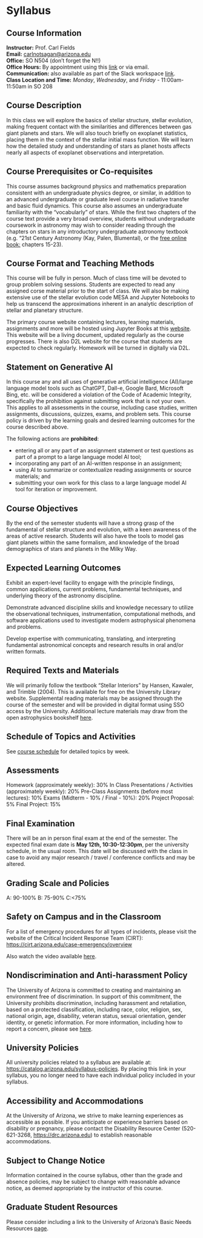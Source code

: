 # Syllabus

## Course Information       
**Instructor:** Prof. Carl Fields    
**Email:** [carlnotsagan@arizona.edu](mailto::carlnotsagan@arizona.edu)  
**Office:** SO N504 (don’t forget the N!!)   
**Office Hours:** By appointment using this [link](https://outlook.office.com/bookwithme/user/833d4a6f20774482afc3f8650b401684@arizona.edu/meetingtype/TDuAWBI7FUGjb949-MyYHw2?anonymous&ep=mLinkFromTile) or via email.     
**Communication:** also available as part of the Slack workspace [link](https://join.slack.com/t/astrptys545-25/shared_invite/zt-2xhv7bz29-kyQoPTsU~Hi0UrQLj67slw).  
**Class Location and Time:** _Monday_, _Wednesday_, and _Friday_ - 11:00am-11:50am in SO 208

## Course Description
In this class we will explore the basics of stellar structure, stellar evolution, making frequent contact with the similarities and differences between gas giant planets and stars. We will also touch briefly on exoplanet statistics, placing them in the context of the stellar initial mass function. We will learn how the detailed study and understanding of stars as planet hosts affects nearly all aspects of exoplanet observations and interpretation.

## Course Prerequisites or Co-requisites
This course assumes background physics and mathematics preparation consistent with an undergraduate physics degree, or similar, in addition to an advanced undergraduate or graduate level course in radiative transfer and basic fluid dynamics. This course also assumes an undergraduate familiarity with the “vocabularly” of stars. While the first two chapters of the course text provide a very broad overview, students without undergraduate coursework in astronomy may wish to consider reading through the chapters on stars in any introductory undergraduate astronomy textbook (e.g. “21st Century Astronomy (Kay, Palen, Blumental), or the [free online book:](https://openstax.org/details/books/astronomy-2e) chapters 15-23). 

## Course Format and Teaching Methods
This course will be fully in person. Much of class time will be devoted to group problem solving sessions. Students are expected to read any assigned corse material prior to the start of class. We will also be making extensive use of the stellar evolution code MESA and Jupyter Notebooks to help us transcend the approximations inherent in an analytic description of stellar and planetary structure. 

The primary course website containing lectures, learning materials, assignments and more will be hosted using Jupyter Books at this [website](https://carlnotsagan.github.io/ast545sp25/). This website will be a living document, updated regularly as the course progresses. There is also D2L website for the course that students are expected to check regularly. Homework will be turned in digitally via D2L.

## Statement on Generative AI
In this course any and all uses of generative artificial intelligence (AI)/large language model tools such as ChatGPT, Dall-e, Google Bard, Microsoft Bing, etc. will be considered a violation of the Code of Academic Integrity, specifically the prohibition against submitting work that is not your own. This applies to all assessments in the course, including case studies, written assignments, discussions, quizzes, exams, and problem sets. This course policy is driven by the learning goals and desired learning outcomes for the course described above. 

The following actions are **prohibited**: 

 - entering all or any part of an assignment statement or test questions as part of a prompt to a large language model AI tool;
 - incorporating any part of an AI-written response in an assignment;
 - using AI to summarize or contextualize reading assignments or source materials; and
 - submitting your own work for this class to a large language model AI tool for iteration or
improvement.

## Course Objectives
By the end of the semester students will have a strong grasp of the fundamental of stellar structure and evolution, with a keen awareness of the areas of active research. Students will also have the tools to model gas giant planets within the same formalism, and knowledge of the broad demographics of stars and planets in the Milky Way. 

## Expected Learning Outcomes
Exhibit an expert-level facility to engage with the principle findings, common applications, current problems, fundamental techniques, and underlying theory of the astronomy discipline.

Demonstrate advanced discipline skills and knowledge necessary to utilize the observational techniques, instrumentation, computational methods, and software applications used to investigate modern astrophysical phenomena and problems.

Develop expertise with communicating, translating, and interpreting fundamental astronomical concepts and research results in oral and/or written formats.

## Required Texts and Materials
We will primarily follow the textbook “Stellar Interiors” by Hansen, Kawaler, and Trimble (2004). This is available for free on the University Library website. Supplemental reading materials may be assigned through the course of the semester and will be provided in digital format using SSO access by the University. Additional lecture materials may draw from the open astrophysics bookshelf [here](https://web.pa.msu.edu/people/ebrown/docs/stellar-notes.pdf).

## Schedule of Topics and Activities
See [course schedule](syllabus.md) for detailed topics by week.

## Assessments
Homework (approximately weekly): 30% 
In Class Presentations / Activities (approximately weekly): 20%
Pre-Class Assignments (before most lectures): 10%
Exams (Midterm - 10% / Final - 10%): 20%
Project Proposal: 5% 
Final Project: 15% 


## Final Examination
There will be an in person final exam at the end of the semester. The expected final exam date is **May 12th, 10:30-12:30pm**, per the university schedule, in the usual room. This date will be discussed with the class in case to avoid any major research / travel / conference conflicts and may be altered.

## Grading Scale and Policies
A: 90-100%
B: 75-90%
C:<75%

## Safety on Campus and in the Classroom
For a list of emergency procedures for all types of incidents, please visit the website of the Critical Incident Response Team (CIRT): https://cirt.arizona.edu/case-emergency/overview 

Also watch the video available [here](https://arizona.sabacloud.com/Saba/Web_spf/NA7P1PRD161/common/learningeventdetail/crtfy000000000003560).

## Nondiscrimination and Anti-harassment Policy
The University of Arizona is committed to creating and maintaining an environment free of discrimination. In support of this commitment, the University prohibits discrimination, including harassment and retaliation, based on a protected classification, including race, color, religion, sex, national origin, age, disability, veteran status, sexual orientation, gender identity, or genetic information. For more information, including how to report a concern, please see [here](http://policy.arizona.edu/human-resources/nondiscrimination-and-anti-harassment-policy).

## University Policies
All university policies related to a syllabus are available at: https://catalog.arizona.edu/syllabus-policies. By placing this link in your syllabus, you no longer need to have each individual policy included in your syllabus.

## Accessibility and Accommodations 
At the University of Arizona, we strive to make learning experiences as accessible as possible. If you anticipate or experience barriers based on disability or pregnancy, please contact the Disability Resource Center (520-621-3268, https://drc.arizona.edu) to establish reasonable accommodations.

## Subject to Change Notice
Information contained in the course syllabus, other than the grade and absence policies, may be subject to change with reasonable advance notice, as deemed appropriate by the instructor of this course.

## Graduate Student Resources
Please consider including a link to the University of Arizona’s Basic Needs Resources [page]( http://basicneeds.arizona.edu/index.html).

